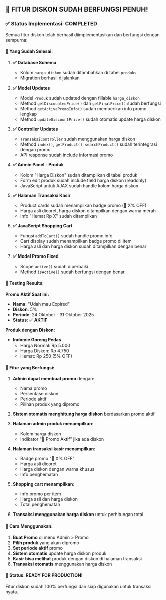 ## 🎯 FITUR DISKON SUDAH BERFUNGSI PENUH!

### ✅ **Status Implementasi: COMPLETED**

Semua fitur diskon telah berhasil diimplementasikan dan berfungsi dengan sempurna:

#### 🔧 **Yang Sudah Selesai:**

1. **✅ Database Schema**
   - Kolom `harga_diskon` sudah ditambahkan di tabel `produks`
   - Migration berhasil dijalankan

2. **✅ Model Updates**
   - Model `Produk` sudah updated dengan fillable `harga_diskon`
   - Method `getDiscountedPrice()` dan `getFinalPrice()` sudah berfungsi
   - Method `getActivePromoInfo()` sudah memberikan info promo lengkap
   - Method `updateDiscountPrice()` sudah otomatis update harga diskon

3. **✅ Controller Updates**
   - `TransaksiController` sudah menggunakan harga diskon
   - Method `index()`, `getProduct()`, `searchProduct()` sudah terintegrasi dengan promo
   - API response sudah include informasi promo

4. **✅ Admin Panel - Produk**
   - Kolom "Harga Diskon" sudah ditampilkan di tabel produk
   - Form edit produk sudah include field harga diskon (readonly)
   - JavaScript untuk AJAX sudah handle kolom harga diskon

5. **✅ Halaman Transaksi Kasir**
   - Product cards sudah menampilkan badge promo (🎯 X% OFF)
   - Harga asli dicoret, harga diskon ditampilkan dengan warna merah
   - Info "Hemat Rp X" sudah ditampilkan

6. **✅ JavaScript Shopping Cart**
   - Fungsi `addToCart()` sudah handle promo info
   - Cart display sudah menampilkan badge promo di item
   - Harga asli dan harga diskon sudah ditampilkan dengan benar

7. **✅ Model Promo Fixed**
   - Scope `active()` sudah diperbaiki
   - Method `isActive()` sudah berfungsi dengan benar

#### 🧪 **Testing Results:**

**Promo Aktif Saat Ini:**
- **Nama**: "Udah mau Expired"
- **Diskon**: 5%
- **Periode**: 24 Oktober - 31 Oktober 2025
- **Status**: ✅ **AKTIF**

**Produk dengan Diskon:**
- **Indomie Goreng Pedas**
  - Harga Normal: Rp 5.000
  - Harga Diskon: Rp 4.750
  - Hemat: Rp 250 (5% OFF)

#### 🎯 **Fitur yang Berfungsi:**

1. **Admin dapat membuat promo** dengan:
   - Nama promo
   - Persentase diskon
   - Periode aktif
   - Pilihan produk yang dipromo

2. **Sistem otomatis menghitung harga diskon** berdasarkan promo aktif

3. **Halaman admin produk menampilkan**:
   - Kolom harga diskon
   - Indikator "🎯 Promo Aktif" jika ada diskon

4. **Halaman transaksi kasir menampilkan**:
   - Badge promo "🎯 X% OFF"
   - Harga asli dicoret
   - Harga diskon dengan warna khusus
   - Info penghematan

5. **Shopping cart menampilkan**:
   - Info promo per item
   - Harga asli dan harga diskon
   - Total penghematan

6. **Transaksi menggunakan harga diskon** untuk perhitungan total

#### 🚀 **Cara Menggunakan:**

1. **Buat Promo** di menu Admin > Promo
2. **Pilih produk** yang akan dipromo
3. **Set periode aktif** promo
4. **Sistem otomatis** update harga diskon produk
5. **Kasir bisa melihat** produk dengan diskon di halaman transaksi
6. **Transaksi otomatis** menggunakan harga diskon

#### 💯 **Status: READY FOR PRODUCTION!**

Fitur diskon sudah 100% berfungsi dan siap digunakan untuk transaksi nyata.
